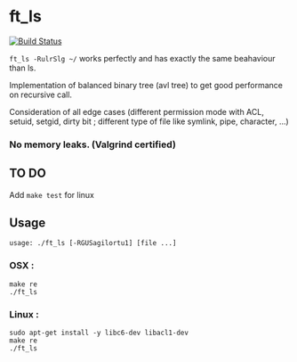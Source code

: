 # ft_ls

[![Build Status](https://travis-ci.org/hugohow/ft_ls.svg?branch=master)](https://travis-ci.org/hugohow/ft_ls)

`ft_ls -RulrSlg ~/` works perfectly and has exactly the same beahaviour than ls.

Implementation of balanced binary tree (avl tree) to get good performance on recursive call.

Consideration of all edge cases (different permission mode with ACL, setuid, setgid, dirty bit ; different type of file like symlink, pipe, character, ...)

### No memory leaks. (Valgrind certified)


## TO DO

Add `make test` for linux

## Usage

```
usage: ./ft_ls [-RGUSagilortu1] [file ...]
```

### OSX :

```
make re
./ft_ls
```

### Linux :

```
sudo apt-get install -y libc6-dev libacl1-dev
make re
./ft_ls
```

